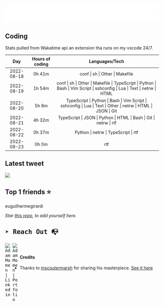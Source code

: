 
![test image size](/assets/welcome_message.gif)

## Coding
Stats pulled from Wakatime api an extension tha runs on my vscode 24/7.

|Day|Hours of coding|Languages/Tech|
|:-:|:-:|:-:|
|2022-08-18|0h 41m|conf &#124; sh &#124; Other &#124; Makefile|
|2022-08-19|1h 54m|conf &#124; sh &#124; Other &#124; Makefile &#124; TypeScript &#124; Python &#124; Bash &#124; Vim Script &#124; sshconfig &#124; Lua &#124; Text &#124; netrw &#124; HTML|
|2022-08-20|5h 8m|TypeScript &#124; Python &#124; Bash &#124; Vim Script &#124; sshconfig &#124; Lua &#124; Text &#124; Other &#124; netrw &#124; HTML &#124; JSON &#124; Git|
|2022-08-21|4h 32m|TypeScript &#124; JSON &#124; Python &#124; HTML &#124; Bash &#124; Git &#124; netrw &#124; rtf|
|2022-08-22|0h 37m|Python &#124; netrw &#124; TypeScript &#124; rtf|
|2022-08-23|0h 0m|rtf|

## Latest tweet
[<img src="<tweet-image-url>" width="400">](<tweet-url>)

## Top 1 friends ⭐️
euguilhermegirardi

*Star [this repo](https://github.com/AdamMomen/AdamMomen), to add yourself here.*


<samp>

## ➤ Reach Out :mailbox_with_no_mail:

>
  <a href="https://www.linkedin.com/in/adam-momen-99596275/">
     <img align="left" alt="Adam Momen | Linkedin" width="24px" src="./assets/Linkedin.svg" />
   </a>

   <a href="https://adammomen.com/">
     <img align="left" alt="Adam Momen | Portfolio" width="24px" src="./assets/web.svg" />
   </a>

</samp>

<br>

#### Credits
* Thanks to [mscoutermarsh](https://github.com/mscoutermarsh) for sharing his masterpiece. [See it here](https://github.com/mscoutermarsh/mscoutermarsh)